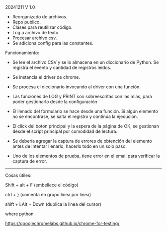 20241211 V 1.0

- Reorganizado de archivos.
- Repo publico.
- Clases para reutilizar código.
- Log a archivo de texto.
- Procesar archivo csv.
- Se adiciona config para las constantes.

Funcionamiento:

- Se lee el archivo CSV y se lo almacena en un diccionario de Python. Se registra el evento y cantidad de registros leidos.

- Se instancia el driver de chrome.

- Se procesa el diccionario invocando al driver con una función.

- Las funciones de LOG y PRINT son sobreescritas con las mias, para poder gestionarlo desde la configuración

- El llenado del formulario se hace desde una función. Si algún elemento no se encontrase, se salta el registro y continúa la ejecución.

- El click del boton principal y la espera de la página de OK, se gestionan desde el script principal por comodidad de lectura.

- Se debería agregar la captura de errores de obtención del elemento antes de intentar llenarlo, hacerlo todo en un solo paso.

- Uno de los elementos de prueba, tiene error en el email para verificar la captura de error.


---------------
Cosas útiles:

Shift + alt + F (embellece el código)

ctrl + } (comenta en grupo linea por linea)

shift + LAlt + Down (duplica la linea del cursor)

where python

https://googlechromelabs.github.io/chrome-for-testing/